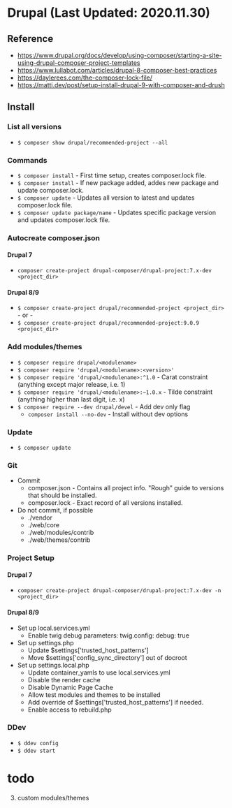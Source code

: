 # Drupal (Last Updated: 2020.11.30)

## Reference
* https://www.drupal.org/docs/develop/using-composer/starting-a-site-using-drupal-composer-project-templates
* https://www.lullabot.com/articles/drupal-8-composer-best-practices
* https://daylerees.com/the-composer-lock-file/
* https://matti.dev/post/setup-install-drupal-9-with-composer-and-drush

## Install
### List all versions
* `$ composer show drupal/recommended-project --all`

### Commands
* `$ composer install` - First time setup, creates composer.lock file.
* `$ composer install` - If new package added, addes new package and update composer.lock.
* `$ composer update` - Updates all version to latest and updates composer.lock file.
* `$ composer update package/name` - Updates specific package version and updates composer.lock file.

### Autocreate composer.json
#### Drupal 7
* `composer create-project drupal-composer/drupal-project:7.x-dev <project_dir>`

#### Drupal 8/9
* `$ composer create-project drupal/recommended-project <project_dir>` - or -
* `$ composer create-project drupal/recommended-project:9.0.9 <project_dir>`

### Add modules/themes
* `$ composer require drupal/<modulename>`
* `$ composer require 'drupal/<modulename>:<version>'`
* `$ composer require 'drupal/<modulename>:^1.0` - Carat constraint (anything except major release, i.e. 1)
* `$ composer require 'drupal/<modulename>:~1.0.x` - Tilde constraint (anything higher than last digit, i.e. x)
* `$ composer require --dev drupal/devel` - Add dev only flag
  * `composer install --no-dev` - Install without dev options

### Update
* `$ composer update`

### Git
* Commit
  * composer.json - Contains all project info. "Rough" guide to versions that should be installed.
  * composer.lock - Exact record of all versions installed.
* Do not commit, if possible
  * ./vendor
  * ./web/core
  * ./web/modules/contrib
  * ./web/themes/contrib

### Project Setup
#### Drupal 7
* `composer create-project drupal-composer/drupal-project:7.x-dev -n <project_dir>`
#### Drupal 8/9
* Set up local.services.yml
  * Enable twig debug
  parameters:
    twig.config:
      debug: true
* Set up settings.php
  * Update $settings['trusted_host_patterns']
  * Move $settings['config_sync_directory'] out of docroot
* Set up settings.local.php
  * Update container_yamls to use local.services.yml
  * Disable the render cache
  * Disable Dynamic Page Cache
  * Allow test modules and themes to be installed
  * Add override of $settings['trusted_host_patterns'] if needed.
  * Enable access to rebuild.php 
  
### DDev
* `$ ddev config`
* `$ ddev start`


# todo
3. custom modules/themes
